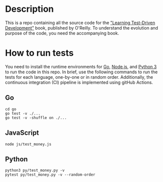 # Description
This is a repo containing all the source code for the ["Learning Test-Driven Development"](https://learning.oreilly.com/library/view/learning-test-driven-development/9781098106461/) book, published by O'Reilly. To understand the evolution and purpose of the code, you need the accompanying book.

# How to run tests
You need to install the runtime environments for [Go](https://golang.org/), [Node.js](https://nodejs.org/en/), and [Python 3](https://www.python.org/) to run the code in this repo. In brief, use the following commands to run the tests for each language, one-by-one or in random order. Additionally, the continuous integration (CI) pipeline is implemented using gitHub Actions.

## Go
```
cd go
go test -v ./...
go test -v -shuffle on ./...
```

## JavaScript
```
node js/test_money.js
```

## Python
```
python3 py/test_money.py -v
pytest py/test_money.py -v --random-order
